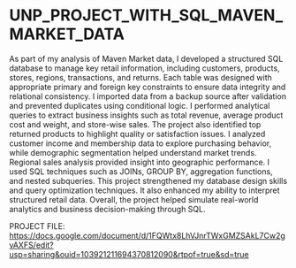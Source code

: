 # UNP_PROJECT_WITH_SQL_MAVEN_MARKET_DATA

As part of my analysis of Maven Market data, I developed a structured SQL database to manage key retail information, including customers, products, stores, regions, transactions, and returns. Each table was designed with appropriate primary and foreign key constraints to ensure data integrity and relational consistency. I imported data from a backup source after validation and prevented duplicates using conditional logic. I performed analytical queries to extract business insights such as total revenue, average product cost and weight, and store-wise sales. The project also identified top returned products to highlight quality or satisfaction issues. I analyzed customer income and membership data to explore purchasing behavior, while demographic segmentation helped understand market trends. Regional sales analysis provided insight into geographic performance. I used SQL techniques such as JOINs, GROUP BY, aggregation functions, and nested subqueries. This project strengthened my database design skills and query optimization techniques. It also enhanced my ability to interpret structured retail data. Overall, the project helped simulate real-world analytics and business decision-making through SQL.

PROJECT FILE: https://docs.google.com/document/d/1FQWtx8LhVJnrTWxGMZSAkL7Cw2gvAXFS/edit?usp=sharing&ouid=103921211694370812090&rtpof=true&sd=true

